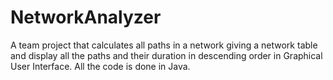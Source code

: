 # NetworkAnalyzer
A team project that calculates all paths in a network giving a network table and display all the paths and their duration in descending order in Graphical User Interface. All the code is done in Java. 
